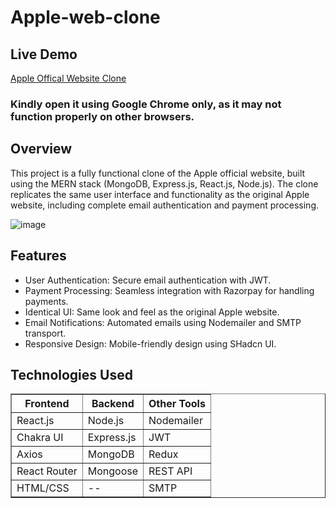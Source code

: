 # Apple-web-clone
<h2>Live Demo</h2>
<a href="https://effulgent-taffy-a669e3.netlify.app/">Apple Offical Website Clone</a><br/>

<h3>Kindly open it using Google Chrome only, as it may not function properly on other browsers.</h3>
<h2>Overview</h2>
<p>This project is a fully functional clone of the Apple official website, built using the MERN stack (MongoDB, Express.js, React.js, Node.js). The clone replicates the same user interface and functionality as the original Apple website, including complete email authentication and payment processing.</p>

![image](https://github.com/user-attachments/assets/5f18f7d9-f11f-4efd-bd0f-eb6750b5cfdf)

<h2>Features</h2>

<ul>
  <li>User Authentication: Secure email authentication with JWT.</li>
  <li>Payment Processing: Seamless integration with Razorpay for handling payments.</li>
  <li>Identical UI: Same look and feel as the original Apple website.</li>
  <li>Email Notifications: Automated emails using Nodemailer and SMTP transport.</li>
  <li>Responsive Design: Mobile-friendly design using SHadcn UI.</li>
</ul>

<h2>Technologies Used</h2>

<table border="1">
  <tr>
    <th>Frontend</th>
    <th>Backend</th>
    <th>Other Tools</th>
  </tr>
  <tr>
    <td>React.js</td>
    <td>Node.js</td>
    <td>Nodemailer</td>
  </tr>
  <tr>
    <td>Chakra UI</td>
    <td>Express.js</td>
    <td>JWT</td>
  </tr>
  <tr>
    <td>Axios</td>
    <td>MongoDB</td>
    <td>Redux</td>
  </tr>
  <tr>
    <td>React Router</td>
    <td>Mongoose</td>
    <td>REST API</td>
  </tr>
  <tr>
    <td>HTML/CSS</td>
    <td>--</td>
    <td>SMTP</td>
  </tr>
</table>


